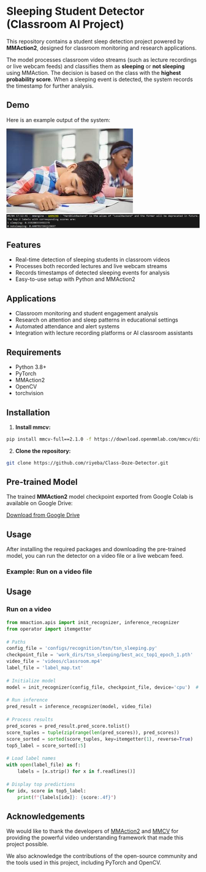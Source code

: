 # Sleeping Student Detector (Classroom AI Project)

This repository contains a student sleep detection project powered by **MMAction2**, designed for classroom monitoring and research applications.

The model processes classroom video streams (such as lecture recordings or live webcam feeds) and classifies them as **sleeping** or **not sleeping** using MMAction. The decision is based on the class with the **highest probability score**. When a sleeping event is detected, the system records the timestamp for further analysis.

## Demo

Here is an example output of the system:

![Results](sleepingImage.jpg)
![Results](Results.PNG)


## Features

- Real-time detection of sleeping students in classroom videos  
- Processes both recorded lectures and live webcam streams  
- Records timestamps of detected sleeping events for analysis  
- Easy-to-use setup with Python and MMAction2  

## Applications

- Classroom monitoring and student engagement analysis  
- Research on attention and sleep patterns in educational settings  
- Automated attendance and alert systems  
- Integration with lecture recording platforms or AI classroom assistants  


## Requirements

- Python 3.8+  
- PyTorch  
- MMAction2  
- OpenCV  
- torchvision

## Installation

1. **Install mmcv:**
```bash
pip install mmcv-full==2.1.0 -f https://download.openmmlab.com/mmcv/dist/cu118/torch2.1.0/index.html
```

2. **Clone the repository:**
```bash
git clone https://github.com/riyeba/Class-Doze-Detector.git
```

## Pre-trained Model

The trained **MMAction2** model checkpoint exported from Google Colab is available on Google Drive:  

[Download from Google Drive](https://drive.google.com/drive/folders/1_9qtJNLwtWeY1eeqiwECoBQb_9T4ftUY?usp=sharing)


## Usage

After installing the required packages and downloading the pre-trained model, you can run the detector on a video file or a live webcam feed.

### Example: Run on a video file

## Usage

### Run on a video

```python
from mmaction.apis import init_recognizer, inference_recognizer
from operator import itemgetter

# Paths
config_file = 'configs/recognition/tsn/tsn_sleeping.py'
checkpoint_file = 'work_dirs/tsn_sleeping/best_acc_top1_epoch_1.pth'
video_file = 'videos/classroom.mp4'
label_file = 'label_map.txt'

# Initialize model
model = init_recognizer(config_file, checkpoint_file, device='cpu')  # or 'cuda:0'

# Run inference
pred_result = inference_recognizer(model, video_file)

# Process results
pred_scores = pred_result.pred_score.tolist()
score_tuples = tuple(zip(range(len(pred_scores)), pred_scores))
score_sorted = sorted(score_tuples, key=itemgetter(1), reverse=True)
top5_label = score_sorted[:5]

# Load label names
with open(label_file) as f:
    labels = [x.strip() for x in f.readlines()]

# Display top predictions
for idx, score in top5_label:
    print(f"{labels[idx]}: {score:.4f}")

```

## Acknowledgements

We would like to thank the developers of [MMAction2](https://github.com/open-mmlab/mmaction2) and [MMCV](https://github.com/open-mmlab/mmcv) for providing the powerful video understanding framework that made this project possible.  

We also acknowledge the contributions of the open-source community and the tools used in this project, including PyTorch and OpenCV.










